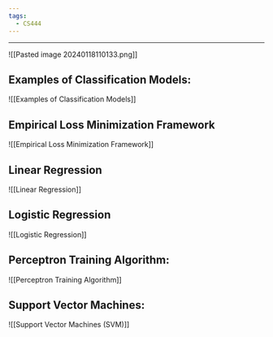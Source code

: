 ```yaml
---
tags:
  - CS444
---
```

---
![[Pasted image 20240118110133.png]]
## Examples of Classification Models: 
![[Examples of Classification Models]]
## Empirical Loss Minimization Framework 

![[Empirical Loss Minimization Framework]]
## Linear Regression
![[Linear Regression]]


## Logistic Regression
![[Logistic Regression]]
## Perceptron Training Algorithm:
![[Perceptron Training Algorithm]]
## Support Vector Machines:

![[Support Vector Machines (SVM)]]